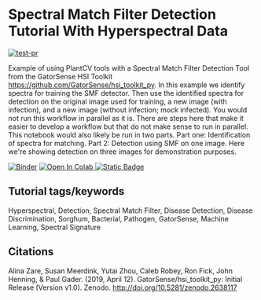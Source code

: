 # Spectral Match Filter Detection Tutorial With Hyperspectral Data

[![test-pr](https://github.com/danforthcenter/plantcv-tutorial-hyperspectral-smf-detection/actions/workflows/ci-tests.yml/badge.svg)](https://github.com/danforthcenter/plantcv-tutorial-hyperspectral-smf-detection/actions/workflows/ci-tests.yml)

Example of using PlantCV tools with a Spectral Match Filter Detection Tool from the GatorSense HSI Toolkit https://github.com/GatorSense/hsi_toolkit_py. In this example we identify spectra for training the SMF detector. Then use the identified spectra for detection on the original image used for training, a new image (with infection), and a new image (without infection; mock infected). You would not run this workflow in parallel as it is. There are steps here that make it easier to develop a workflow but that do not make sense to run in parallel. This notebook would also likely be run in two parts. Part one: Identification of spectra for matching. Part 2: Detection using SMF on one image. Here we're showing detection on three images for demonstration purposes.

[![Binder](https://mybinder.org/badge_logo.svg)](https://mybinder.org/v2/gh/danforthcenter/plantcv-tutorial-hyperspectral-smf/HEAD?labpath=index.ipynb)
<a target="_blank" href="https://colab.research.google.com/github/danforthcenter/plantcv-tutorial-hyperspectral-smf-detection.git">
  <img src="https://colab.research.google.com/assets/colab-badge.svg" alt="Open In Colab"/>
</a>
[![Static Badge](https://img.shields.io/badge/Open%20on%20GitHub-black?logo=github)
](https://github.com/danforthcenter/plantcv-tutorial-hyperspectral-smf-detection.git)

## Tutorial tags/keywords

Hyperspectral, Detection, Spectral Match Filter, Disease Detection, Disease Discrimination, Sorghum, Bacterial, Pathogen, GatorSense, Machine Learning, Spectral Signature

## Citations

Alina Zare, Susan Meerdink, Yutai Zhou, Caleb Robey, Ron Fick, John Henning, & Paul Gader. (2019, April 12). GatorSense/hsi_toolkit_py: Initial Release (Version v1.0). Zenodo. http://doi.org/10.5281/zenodo.2638117
